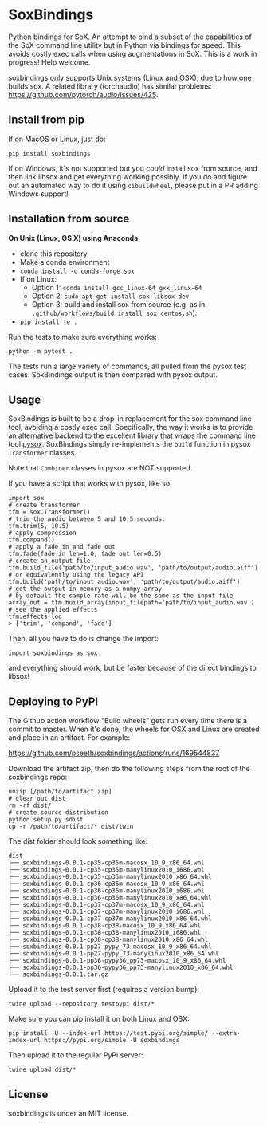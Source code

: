 SoxBindings
==============

Python bindings for SoX. An attempt to bind a subset of the capabilities of
the SoX command line utility but in Python via bindings for speed. This 
avoids costly exec calls when using augmentations in SoX. This is a
work in progress! Help welcome.

soxbindings only supports Unix systems (Linux and OSX), due to how
one builds sox. A related library (torchaudio) has similar problems:
https://github.com/pytorch/audio/issues/425.

Install from pip
----------------

If on MacOS or Linux, just do:

`pip install soxbindings`

If on Windows, it's not supported but you *could* install sox from source, 
and then link libsox and get everything working possibly. If you do and figure
out an automated way to do it using `cibuildwheel`, please put in a PR adding
Windows support!

Installation from source
------------------------

**On Unix (Linux, OS X) using Anaconda**

 - clone this repository
 - Make a conda environment
 - `conda install -c conda-forge sox`
 - If on Linux: 
    - Option 1: `conda install gcc_linux-64 gxx_linux-64`
    - Option 2: `sudo apt-get install sox libsox-dev`
    - Option 3: build and install sox from source (e.g. as in `.github/workflows/build_install_sox_centos.sh`).
 - `pip install -e .`

Run the tests to make sure everything works:

```
python -m pytest .
```

The tests run a large variety of commands, all pulled from the pysox test 
cases. SoxBindings output is then compared with pysox output.

Usage
------

SoxBindings is built to be a drop-in replacement for the sox command
line tool, avoiding a costly exec call. Specifically, the way it works
is to provide an alternative backend to the excellent library that wraps
the command line tool [pysox](https://github.com/rabitt/pysox). SoxBindings
simply re-implements the `build` function in pysox `Transformer` classes. 

Note that `Combiner` classes in pysox are NOT supported.

If you have a script that works with pysox, like so:

```
import sox
# create transformer
tfm = sox.Transformer()
# trim the audio between 5 and 10.5 seconds.
tfm.trim(5, 10.5)
# apply compression
tfm.compand()
# apply a fade in and fade out
tfm.fade(fade_in_len=1.0, fade_out_len=0.5)
# create an output file.
tfm.build_file('path/to/input_audio.wav', 'path/to/output/audio.aiff')
# or equivalently using the legacy API
tfm.build('path/to/input_audio.wav', 'path/to/output/audio.aiff')
# get the output in-memory as a numpy array
# by default the sample rate will be the same as the input file
array_out = tfm.build_array(input_filepath='path/to/input_audio.wav')
# see the applied effects
tfm.effects_log
> ['trim', 'compand', 'fade']
```

Then, all you have to do is change the import:

```
import soxbindings as sox
```

and everything should work, but be faster because of the direct bindings
to libsox!

Deploying to PyPI
-----------------

The Github action workflow "Build wheels" gets run every time there is a commit
to master. When it's done, the wheels for OSX and Linux are created and place in
an artifact. For example:

https://github.com/pseeth/soxbindings/actions/runs/169544837

Download the artifact zip, then do the following steps from the root of the
soxbindings repo:

```
unzip [/path/to/artifact.zip]
# clear out dist
rm -rf dist/
# create source distribution
python setup.py sdist
cp -r /path/to/artifact/* dist/twin
```

The dist folder should look something like:

```
dist
├── soxbindings-0.0.1-cp35-cp35m-macosx_10_9_x86_64.whl
├── soxbindings-0.0.1-cp35-cp35m-manylinux2010_i686.whl
├── soxbindings-0.0.1-cp35-cp35m-manylinux2010_x86_64.whl
├── soxbindings-0.0.1-cp36-cp36m-macosx_10_9_x86_64.whl
├── soxbindings-0.0.1-cp36-cp36m-manylinux2010_i686.whl
├── soxbindings-0.0.1-cp36-cp36m-manylinux2010_x86_64.whl
├── soxbindings-0.0.1-cp37-cp37m-macosx_10_9_x86_64.whl
├── soxbindings-0.0.1-cp37-cp37m-manylinux2010_i686.whl
├── soxbindings-0.0.1-cp37-cp37m-manylinux2010_x86_64.whl
├── soxbindings-0.0.1-cp38-cp38-macosx_10_9_x86_64.whl
├── soxbindings-0.0.1-cp38-cp38-manylinux2010_i686.whl
├── soxbindings-0.0.1-cp38-cp38-manylinux2010_x86_64.whl
├── soxbindings-0.0.1-pp27-pypy_73-macosx_10_9_x86_64.whl
├── soxbindings-0.0.1-pp27-pypy_73-manylinux2010_x86_64.whl
├── soxbindings-0.0.1-pp36-pypy36_pp73-macosx_10_9_x86_64.whl
├── soxbindings-0.0.1-pp36-pypy36_pp73-manylinux2010_x86_64.whl
└── soxbindings-0.0.1.tar.gz
```

Upload it to the test server first (requires a version bump):

```
twine upload --repository testpypi dist/*
```

Make sure you can pip install it on both Linux and OSX:

```
pip install -U --index-url https://test.pypi.org/simple/ --extra-index-url https://pypi.org/simple -U soxbindings
```

Then upload it to the regular PyPi server:

```
twine upload dist/*
```


License
-------

soxbindings is under an MIT license.

